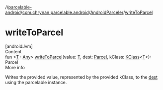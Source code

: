 //[parcelable-android](../../index.md)/[com.chrynan.parcelable.android](../index.md)/[AndroidParceler](index.md)/[writeToParcel](write-to-parcel.md)



# writeToParcel  
[androidJvm]  
Content  
fun <[T](write-to-parcel.md) : [Any](https://kotlinlang.org/api/latest/jvm/stdlib/kotlin/-any/index.html)> [writeToParcel](write-to-parcel.md)(value: [T](write-to-parcel.md), dest: [Parcel](https://developer.android.com/reference/kotlin/android/os/Parcel.html), kClass: [KClass](https://kotlinlang.org/api/latest/jvm/stdlib/kotlin.reflect/-k-class/index.html)<[T](write-to-parcel.md)>): Parcel  
More info  


Writes the provided value, represented by the provided kClass, to the [dest](https://developer.android.com/reference/kotlin/android/os/Parcel.html) using the parcelable instance.

  



